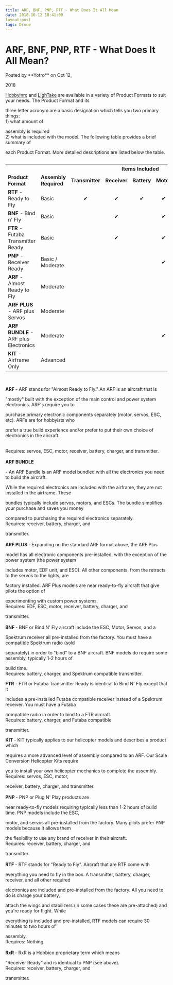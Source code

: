 ```yaml
---
title: ARF, BNF, PNP, RTF - What Does It All Mean
date: 2018-10-12 18:41:00
layout:post
tags: Drone
---
```

# ARF, BNF, PNP, RTF - What Does It All Mean?

<p>Posted by **Yotro** on Oct 12, 

2018
  </p>
 
[Hobbyinrc](https://www.hobbyinrc.com) and [LighTake](https://www.lightake.com) are available in a variety of Product Formats to suit your needs. The Product Format and its 

three letter acronym are a basic designation&nbsp;which tells you two primary things: </br>1) what amount of 

assembly is required </br>2) what is included with the model. The following table provides a brief summary of 

each Product Format. More detailed descriptions are listed below the table.
<div style="overflow-x: auto;">
<table class="slim-rows" style="width: 100%;">
<tbody>
<tr>
<td></td>
<td></td>
<td colspan="6" style="text-align: center;"><strong>Items Included</strong></td>
</tr>
<tr>
<td><strong>Product Format</strong></td>
<td><strong>Assembly Required</strong></td>
<td><strong>Transmitter</strong></td>
<td><strong>Receiver</strong></td>
<td><strong>Battery</strong></td>
<td><strong>Motor</strong></td>
<td><strong>ESC</strong></td>
<td><strong>Servos</strong></td>
</tr>
<tr>
<td>
<strong>RTF&nbsp;</strong>- Ready to Fly</td>
<td>Basic</td>
<td style="text-align: center;">✔</td>
<td style="text-align: center;">✔</td>
<td style="text-align: center;">✔</td>
<td style="text-align: center;">✔</td>
<td style="text-align: center;">✔</td>
<td style="text-align: center;">✔</td>
</tr>
<tr>
<td>
<strong>BNF</strong> - Bind n' Fly</td>
<td>Basic</td>
<td></td>
<td style="text-align: center;">✔</td>
<td></td>
<td style="text-align: center;">✔</td>
<td style="text-align: center;">✔</td>
<td style="text-align: center;">✔</td>
</tr>
<tr>
<td>
<strong>FTR</strong> - Futaba Transmitter Ready</td>
<td>Basic</td>
<td></td>
<td style="text-align: center;">✔</td>
<td></td>
<td style="text-align: center;">✔</td>
<td style="text-align: center;">✔</td>
<td style="text-align: center;">✔</td>
</tr>
<tr>
<td>
<strong>PNP</strong> - Receiver Ready</td>
<td>Basic / Moderate</td>
<td></td>
<td></td>
<td></td>
<td style="text-align: center;">✔</td>
<td style="text-align: center;">✔</td>
<td style="text-align: center;">✔</td>
</tr>
<tr>
<td>
<strong>ARF </strong>- Almost Ready to Fly</td>
<td>Moderate</td>
<td></td>
<td></td>
<td></td>
<td></td>
<td></td>
<td style="text-align: center;"></td>
</tr>
<tr>
<td>
<strong>ARF PLUS</strong> - ARF plus Servos</td>
<td>Moderate</td>
<td></td>
<td></td>
<td></td>
<td></td>
<td></td>
<td style="text-align: center;">✔</td>
</tr>
<tr>
<td>
<strong>ARF BUNDLE</strong> - ARF plus Electronics</td>
<td>Moderate</td>
<td></td>
<td></td>
<td></td>
<td style="text-align: center;">✔</td>
<td style="text-align: center;">✔</td>
<td style="text-align: center;">✔</td>
</tr>
<tr>
<td>
<strong>KIT</strong> - Airframe Only</td>
<td>Advanced</td>
<td></td>
<td></td>
<td></td>
<td></td>
<td></td>
<td></td>
</tr>
</tbody>
</table>
</div>
<p><span><strong><br>ARF </strong>- ARF stands for "Almost Ready to Fly." An ARF is an aircraft that is 

"mostly" built with the exception of the main control and power system electronics. ARF's require you to 

purchase primary electronic components separately (motor, servos, ESC, etc). ARFs are for hobbyists who 

prefer a true build experience and/or prefer to put their own choice of electronics in the aircraft. 

<br>Requires: servos, ESC, motor, receiver, battery, charger, and transmitter.<strong><br><br>ARF BUNDLE 

</strong>- An ARF Bundle is an ARF model bundled with all the electronics you need to build the aircraft. 

While the required electronics are included with the airframe, they are not installed in the airframe. These 

bundles typically include servos, motors, and ESCs. The bundle simplifies your purchase and saves you money 

compared to purchasing the required electronics separately. <br>Requires: receiver, battery, charger, and 

transmitter.<strong><br><br>ARF PLUS </strong>- Expanding on the standard ARF format above, the ARF Plus 

model has all electronic components pre-installed, with the exception of the power system (the power system 

includes motor, EDF unit, and ESC). All other components, from the retracts to the servos to the lights, are 

factory installed. ARF Plus models are near ready-to-fly aircraft that give pilots the option of 

experimenting with custom power systems.<br> Requires: EDF, ESC, motor, receiver, battery, charger, and 

transmitter.<strong><br><br>BNF </strong>- BNF or Bind N' Fly aircraft include the ESC, Motor, Servos, and a 

Spektrum receiver all pre-installed from the factory. You must have a compatible Spektrum radio (sold 

separately) in order to "bind" to a BNF aircraft. BNF models do require some assembly, typically 1-2 hours of 

build time.<br>Requires: battery, charger, and Spektrum compatible transmitter.<strong></strong></span></p>
<p><span><strong>FTR</strong> - FTR or Futaba Transmitter Ready is identical to Bind N' Fly except that it 

includes a pre-installed Futaba compatible receiver instead of a Spektrum receiver. You must have a Futaba 

compatible radio in order to bind to a FTR aircraft.<br>Requires: battery, charger, and Futaba compatible 

transmitter.</span></p>
<p><span><strong>KIT </strong>- KIT typically applies to our helicopter models and describes a product which 

requires a more advanced level of assembly compared to an ARF. Our Scale Conversion Helicopter Kits require 

you to install your own helicopter mechanics to complete the assembly.<br>Requires: servos, ESC, motor, 

receiver, battery, charger, and transmitter.<strong><br><br>PNP </strong>- PNP or Plug N' Play products are 

near ready-to-fly models requiring typically less than 1-2 hours of build time. PNP models include the ESC, 

motor, and servos all pre-installed from the factory. Many pilots prefer PNP models because it allows them 

the flexibility to use any brand of receiver in their aircraft.<br>Requires: receiver, battery, charger, and 

transmitter.<strong><br><br>RTF </strong>- RTF stands for "Ready to Fly". Aircraft that are RTF come with 

everything you need to fly in the box. A transmitter, battery, charger, receiver, and all other required 

electronics are included and pre-installed from the factory. All you need to do is charge your battery, 

attach the wings and stabilizers (in some cases these are pre-attached) and you're ready for flight. While 

everything is included and pre-installed, RTF models can require 30 minutes to two hours of 

assembly.<br>Requires: Nothing.<strong><br><br>RxR </strong>- RxR is a Hobbico proprietary term which means 

"Receiver Ready" and is identical to PNP (see above).<br>Requires: receiver, battery, charger, and 

transmitter.</span></p>
    </div>
     	<br>








    
  </article>
